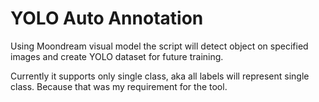 # YOLO Auto Annotation

Using Moondream visual model the script will detect object on specified images and create YOLO dataset for future training.

Currently it supports only single class, aka all labels will represent single class. Because that was my requirement for the tool.
